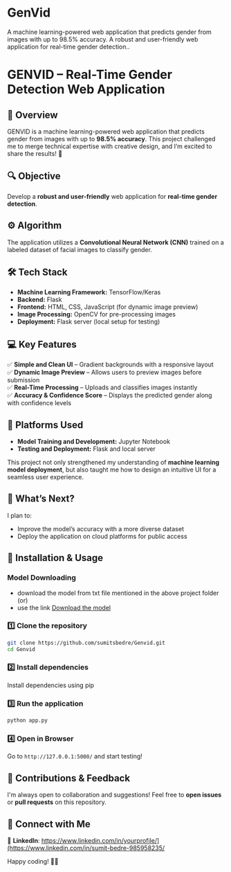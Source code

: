 # GenVid
A machine learning-powered web application that predicts gender from images with up to 98.5% accuracy. A robust and user-friendly web application for real-time gender detection..

# GENVID – Real-Time Gender Detection Web Application

## 🚀 Overview
GENVID is a machine learning-powered web application that predicts gender from images with up to **98.5% accuracy**. This project challenged me to merge technical expertise with creative design, and I’m excited to share the results! 🎉

## 🔍 Objective
Develop a **robust and user-friendly** web application for **real-time gender detection**.

## ⚙️ Algorithm
The application utilizes a **Convolutional Neural Network (CNN)** trained on a labeled dataset of facial images to classify gender.

## 🛠️ Tech Stack
- **Machine Learning Framework:** TensorFlow/Keras
- **Backend:** Flask
- **Frontend:** HTML, CSS, JavaScript (for dynamic image preview)
- **Image Processing:** OpenCV for pre-processing images
- **Deployment:** Flask server (local setup for testing)

## 💻 Key Features
✅ **Simple and Clean UI** – Gradient backgrounds with a responsive layout  
✅ **Dynamic Image Preview** – Allows users to preview images before submission  
✅ **Real-Time Processing** – Uploads and classifies images instantly  
✅ **Accuracy & Confidence Score** – Displays the predicted gender along with confidence levels  

## 🧩 Platforms Used
- **Model Training and Development:** Jupyter Notebook
- **Testing and Deployment:** Flask and local server

This project not only strengthened my understanding of **machine learning model deployment**, but also taught me how to design an intuitive UI for a seamless user experience.

## 🎯 What’s Next?
I plan to:
- Improve the model’s accuracy with a more diverse dataset
- Deploy the application on cloud platforms for public access

## 📂 Installation & Usage

### Model Downloading
- download the model from txt file mentioned in the above project folder
  (or)
- use the link [Download the model](https://huggingface.co/sumitarjun/Genvid/blob/main/models/gender_classification_model.h5)
  
### 1️⃣ Clone the repository
```bash
git clone https://github.com/sumitsbedre/Genvid.git
cd Genvid
```

### 2️⃣ Install dependencies
Install dependencies using pip

### 3️⃣ Run the application
```bash
python app.py
```

### 4️⃣ Open in Browser
Go to `http://127.0.0.1:5000/` and start testing!

## 🤝 Contributions & Feedback
I'm always open to collaboration and suggestions! Feel free to **open issues** or **pull requests** on this repository.

## 📌 Connect with Me 
🔗 **LinkedIn**: https://www.linkedin.com/in/yourprofile/](https://www.linkedin.com/in/sumit-bedre-985958235/ 

Happy coding! 🚀😊
